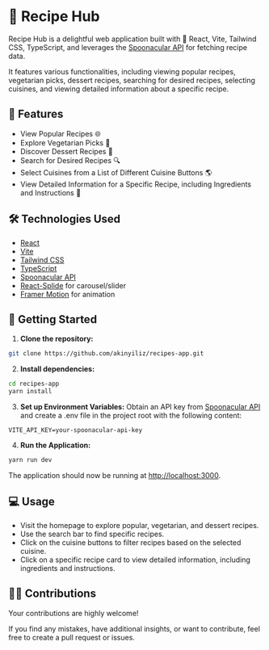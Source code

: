 # 🍲 Recipe Hub

Recipe Hub is a delightful web application built with 🚀 React, Vite, Tailwind CSS, TypeScript, and leverages the [Spoonacular API](https://spoonacular.com/) for fetching recipe data.

It features various functionalities, including viewing popular recipes, vegetarian picks, dessert recipes, searching for desired recipes, selecting cuisines, and viewing detailed information about a specific recipe.

## 🌟 Features

- View Popular Recipes 🌐
- Explore Vegetarian Picks 🥦
- Discover Dessert Recipes 🍰
- Search for Desired Recipes 🔍
- Select Cuisines from a List of Different Cuisine Buttons 🌎
- View Detailed Information for a Specific Recipe, including Ingredients and Instructions 📜

## 🛠️ Technologies Used

- [React](https://react.dev/)
- [Vite](https://vitejs.dev/)
- [Tailwind CSS](https://tailwindcss.com/)
- [TypeScript](https://www.typescriptlang.org/)
- [Spoonacular API](https://spoonacular.com/)
- [React-Splide](https://splidejs.com/integration/react-splide/) for carousel/slider
- [Framer Motion](https://www.framer.com/motion/) for animation

## 🚀 Getting Started

1. **Clone the repository:**

```bash
git clone https://github.com/akinyiliz/recipes-app.git
```

2. **Install dependencies:**

```bash
cd recipes-app
yarn install
```

3. **Set up Environment Variables:**
   Obtain an API key from [Spoonacular API](https://spoonacular.com/) and create a .env file in the project root with the following content:

```env
VITE_API_KEY=your-spoonacular-api-key
```

4. **Run the Application:**

```bash
yarn run dev
```

The application should now be running at [http://localhost:3000](http://localhost:3000).

## 💻 Usage

- Visit the homepage to explore popular, vegetarian, and dessert recipes.
- Use the search bar to find specific recipes.
- Click on the cuisine buttons to filter recipes based on the selected cuisine.
- Click on a specific recipe card to view detailed information, including ingredients and instructions.

## 🤝🏾 Contributions

Your contributions are highly welcome!

If you find any mistakes, have additional insights, or want to contribute, feel free to create a pull request or issues.
